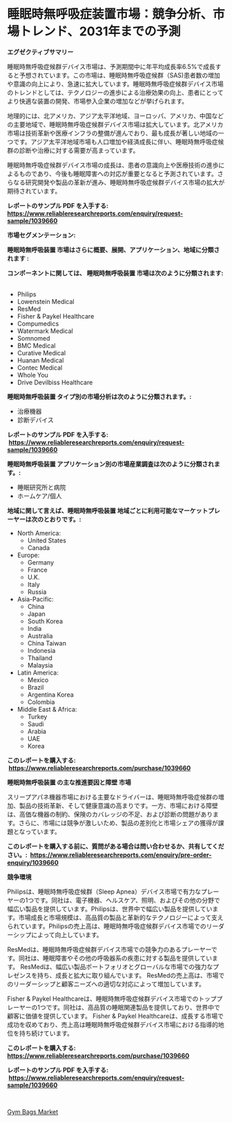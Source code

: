 <p><h1>睡眠時無呼吸症装置市場：競争分析、市場トレンド、2031年までの予測</h1></p><p><strong>エグゼクティブサマリー</strong></p>
<p><p>睡眠時無呼吸症候群デバイス市場は、予測期間中に年平均成長率6.5%で成長すると予想されています。この市場は、睡眠時無呼吸症候群（SAS)患者数の増加や意識の向上により、急速に拡大しています。睡眠時無呼吸症候群デバイス市場のトレンドとしては、テクノロジーの進歩による治療効果の向上、患者にとってより快適な装置の開発、市場参入企業の増加などが挙げられます。</p><p>地理的には、北アメリカ、アジア太平洋地域、ヨーロッパ、アメリカ、中国などの主要地域で、睡眠時無呼吸症候群デバイス市場は拡大しています。北アメリカ市場は技術革新や医療インフラの整備が進んでおり、最も成長が著しい地域の一つです。アジア太平洋地域市場も人口増加や経済成長に伴い、睡眠時無呼吸症候群の診断や治療に対する需要が高まっています。</p><p>睡眠時無呼吸症候群デバイス市場の成長は、患者の意識向上や医療技術の進歩によるものであり、今後も睡眠障害への対応が重要となると予測されています。さらなる研究開発や製品の革新が進み、睡眠時無呼吸症候群デバイス市場の拡大が期待されています。</p></p>
<p><strong>レポートのサンプル PDF を入手する: <a href="https://www.reliableresearchreports.com/enquiry/request-sample/1039660">https://www.reliableresearchreports.com/enquiry/request-sample/1039660</a></strong></p>
<p><strong>市場セグメンテーション:</strong></p>
<p><strong> 睡眠時無呼吸装置 市場はさらに概要、展開、アプリケーション、地域に分類されます :</strong></p>
<p><strong>コンポーネントに関しては、 睡眠時無呼吸装置 市場は次のように分類されます: &nbsp;</strong></p>
<p><ul><li>Philips</li><li>Lowenstein Medical</li><li>ResMed</li><li>Fisher & Paykel Healthcare</li><li>Compumedics</li><li>Watermark Medical</li><li>Somnomed</li><li>BMC Medical</li><li>Curative Medical</li><li>Huanan Medical</li><li>Contec Medical</li><li>Whole You</li><li>Drive Devilbiss Healthcare</li></ul></p>
<p><strong> 睡眠時無呼吸装置 タイプ別の市場分析は次のように分類されます。:</strong></p>
<p><ul><li>治療機器</li><li>診断デバイス</li></ul></p>
<p><strong>レポートのサンプル PDF を入手する: &nbsp;<a href="https://www.reliableresearchreports.com/enquiry/request-sample/1039660">https://www.reliableresearchreports.com/enquiry/request-sample/1039660</a></strong></p>
<p><strong> 睡眠時無呼吸装置 アプリケーション別の市場産業調査は次のように分類されます。:</strong></p>
<p><ul><li>睡眠研究所と病院</li><li>ホームケア/個人</li></ul></p>
<p><strong>地域に関して言えば、睡眠時無呼吸装置 地域ごとに利用可能なマーケットプレーヤーは次のとおりです。:</strong></p>
<p><ul>
    <li>
        North America:
        <ul>
            <li>United States</li>
            <li>Canada</li>
        </ul>
    </li>
    <li>
        Europe:
        <ul>
            <li>Germany</li>
            <li>France</li>
            <li>U.K.</li>
            <li>Italy</li>
            <li>Russia</li>
        </ul>
    </li>
    <li>
        Asia-Pacific:
        <ul>
            <li>China</li>
            <li>Japan</li>
            <li>South Korea</li>
            <li>India</li>
            <li>Australia</li>
            <li>China Taiwan</li>
            <li>Indonesia</li>
            <li>Thailand</li>
            <li>Malaysia</li>
        </ul>
    </li>
    <li>
        Latin America:
        <ul>
            <li>Mexico</li>
            <li>Brazil</li>
            <li>Argentina Korea</li>
            <li>Colombia</li>
        </ul>
    </li>
    <li>
        Middle East & Africa:
        <ul>
            <li>Turkey</li>
            <li>Saudi</li>
            <li>Arabia</li>
            <li>UAE</li>
            <li>Korea</li>
        </ul>
    </li>
    </ul></p>
<p><strong>このレポートを購入する: &nbsp;<a href="https://www.reliableresearchreports.com/purchase/1039660">https://www.reliableresearchreports.com/purchase/1039660</a></strong></p>
<p><strong>睡眠時無呼吸装置 の主な推進要因と障壁 市場</strong></p>
<p><p>スリープアパネ機器市場における主要なドライバーは、睡眠時無呼吸症候群の増加、製品の技術革新、そして健康意識の高まりです。一方、市場における障壁は、高価な機器の制約、保険のカバレッジの不足、および診断の問題があります。さらに、市場には競争が激しいため、製品の差別化と市場シェアの獲得が課題となっています。</p></p>
<p><strong>このレポートを購入する前に、質問がある場合は問い合わせるか、共有してください。:&nbsp; <a href="https://www.reliableresearchreports.com/enquiry/pre-order-enquiry/1039660">https://www.reliableresearchreports.com/enquiry/pre-order-enquiry/1039660</a></strong></p>
<p><strong>競争環境</strong></p>
<p><p>Philipsは、睡眠時無呼吸症候群（Sleep Apnea）デバイス市場で有力なプレーヤーの1つです。同社は、電子機器、ヘルスケア、照明、およびその他の分野で幅広い製品を提供しています。Philipsは、世界中で幅広い製品を提供しています。市場成長と市場規模は、高品質の製品と革新的なテクノロジーによって支えられています。Philipsの売上高は、睡眠時無呼吸症候群デバイス市場でのリーダーシップによって向上しています。</p><p>ResMedは、睡眠時無呼吸症候群デバイス市場での競争力のあるプレーヤーです。同社は、睡眠障害やその他の呼吸器系の疾患に対する製品を提供しています。 ResMedは、幅広い製品ポートフォリオとグローバルな市場での強力なプレゼンスを持ち、成長と拡大に取り組んでいます。 ResMedの売上高は、市場でのリーダーシップと顧客ニーズへの適切な対応によって増加しています。</p><p>Fisher & Paykel Healthcareは、睡眠時無呼吸症候群デバイス市場でのトッププレーヤーの1つです。同社は、高品質の睡眠関連製品を提供しており、世界中で顧客に価値を提供しています。 Fisher & Paykel Healthcareは、成長する市場で成功を収めており、売上高は睡眠時無呼吸症候群デバイス市場における指導的地位を持ち続けています。</p></p>
<p><strong>このレポートを購入する: &nbsp; <a href="https://www.reliableresearchreports.com/purchase/1039660">https://www.reliableresearchreports.com/purchase/1039660</a></strong></p>
<p><strong>レポートのサンプル PDF を入手する: &nbsp;<a href="https://www.reliableresearchreports.com/enquiry/request-sample/1039660">https://www.reliableresearchreports.com/enquiry/request-sample/1039660</a></strong><strong></strong></p>
<p>&nbsp;</p>
<p><p><a href="https://github.com/Sarissaschmalingtr6fz2739/Market-Research-Report-List-1/blob/main/gym-bags-market.md">Gym Bags Market</a></p></p>